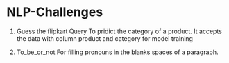 # NLP-Challenges
1. Guess the flipkart Query
   To pridict the category of a product.
   It accepts the data with column product and category for model training
   
2. To_be_or_not
   For filling pronouns in the blanks spaces of a paragraph.
